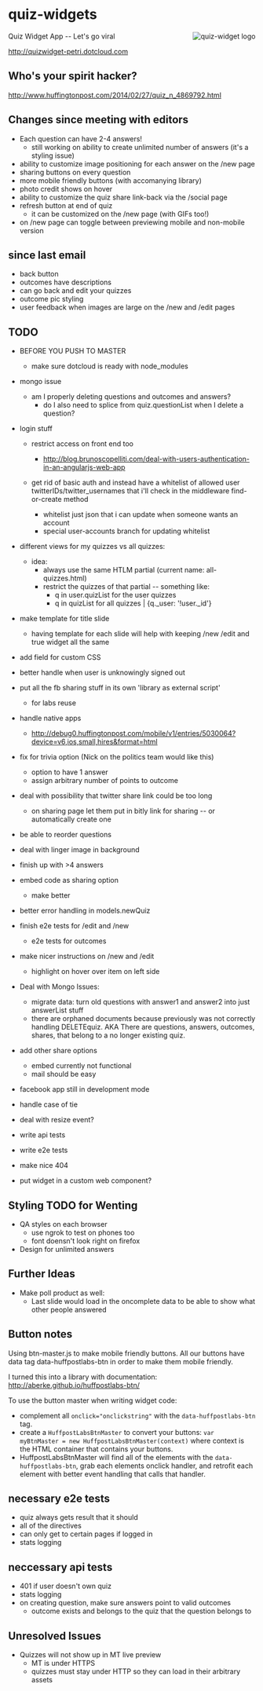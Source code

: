 quiz-widgets
============
<img src="http://www.cosgrovecare.org.uk/wp-content/uploads/2013/08/Quiz_button-small.png"
 alt="quiz-widget logo" align="right" />

Quiz Widget App -- Let's go viral

<http://quizwidget-petri.dotcloud.com>

Who's your spirit hacker?
---
<http://www.huffingtonpost.com/2014/02/27/quiz_n_4869792.html>



Changes since meeting with editors
---

- Each question can have 2-4 answers! 
	- still working on ability to create unlimited number of answers (it's a styling issue)
- ability to customize image positioning for each answer on the /new page
- sharing buttons on every question
- more mobile friendly buttons (with accomanying library)
- photo credit shows on hover
- ability to customize the quiz share link-back via the /social page
- refresh button at end of quiz 
	- it can be customized on the /new page (with GIFs too!)
- on /new page can toggle between previewing mobile and non-mobile version

since last email
---
- back button
- outcomes have descriptions
- can go back and edit your quizzes
- outcome pic styling
- user feedback when images are large on the /new and /edit pages


TODO
---

- BEFORE YOU PUSH TO MASTER
	- make sure dotcloud is ready with node_modules

- mongo issue
	- am I properly deleting questions and outcomes and answers?
		- do I also need to splice from quiz.questionList when I delete a question?


- login stuff
	- restrict access on front end too 
		- http://blog.brunoscopelliti.com/deal-with-users-authentication-in-an-angularjs-web-app

	- get rid of basic auth and instead have a whitelist of allowed user twitterIDs/twitter_usernames that i'll check in the middleware find-or-create method
		- whitelist just json that i can update when someone wants an account
		- special user-accounts branch for updating whitelist

- different views for my quizzes vs all quizzes:
	- idea:
		- always use the same HTLM partial (current name: all-quizzes.html)
		- restrict the quizzes of that partial -- something like:
			- q in user.quizList for the user quizzes
			- q in quizList for all quizzes | {q._user: '!user._id'}

- make template for title slide
	- having template for each slide will help with keeping /new /edit and true widget all the same

- add field for custom CSS

- better handle when user is unknowingly signed out

- put all the fb sharing stuff in its own 'library as external script'
	- for labs reuse

- handle native apps
	- http://debug0.huffingtonpost.com/mobile/v1/entries/5030064?device=v6,ios,small,hires&format=html

- fix for trivia option (Nick on the politics team would like this)
	- option to have 1 answer
	- assign arbitrary number of points to outcome
	
- deal with possibility that twitter share link could be too long
	- on sharing page let them put in bitly link for sharing -- or automatically create one

- be able to reorder questions

- deal with linger image in background

- finish up with >4 answers

- embed code as sharing option
	- make better

- better error handling in models.newQuiz

- finish e2e tests for /edit and /new
	- e2e tests for outcomes

- make nicer instructions on /new and /edit
	- highlight on hover over item on left side

- Deal with Mongo Issues:
	- migrate data: turn old questions with answer1 and answer2 into just answerList stuff
	- there are orphaned documents because previously was not correctly handling DELETEquiz.  AKA There are questions, answers, outcomes, shares, that belong to a no longer existing quiz.
- add other share options 
	- embed currently not functional
	- mail should be easy
- facebook app still in development mode
- handle case of tie
- deal with resize event?
- write api tests
- write e2e tests
- make nice 404

- put widget in a custom web component?

Styling TODO for Wenting
---
- QA styles on each browser
	- use ngrok to test on phones too
	- font doensn't look right on firefox
- Design for unlimited answers

Further Ideas
---

- Make poll product as well:
	- Last slide would load in the oncomplete data to be able to show what other people answered

Button notes
---
Using btn-master.js to make mobile friendly buttons.  All our buttons have data tag data-huffpostlabs-btn in order to make them mobile friendly.

I turned this into a library with documentation: <http://aberke.github.io/huffpostlabs-btn/>

To use the button master when writing widget code:

- complement all ```onclick="onclickstring"``` with the ```data-huffpostlabs-btn``` tag.
- create a ```HuffpostLabsBtnMaster``` to convert your buttons: ```var myBtnMaster = new HuffpostLabsBtnMaster(context)``` where context is the HTML container that contains your buttons.
- HuffpostLabsBtnMaster will find all of the elements with the ```data-huffpostlabs-btn```, grab each elements onclick handler, and retrofit each element with better event handling that calls that handler.


necessary e2e tests
---

- quiz always gets result that it should
- all of the directives
- can only get to certain pages if logged in
- stats logging

neccessary api tests
---

- 401 if user doesn't own quiz
- stats logging
- on creating question, make sure answers point to valid outcomes
	- outcome exists and belongs to the quiz that the question belongs to

Unresolved Issues
---

- Quizzes will not show up in MT live preview
	- MT is under HTTPS
	- quizzes must stay under HTTP so they can load in their arbitrary assets



